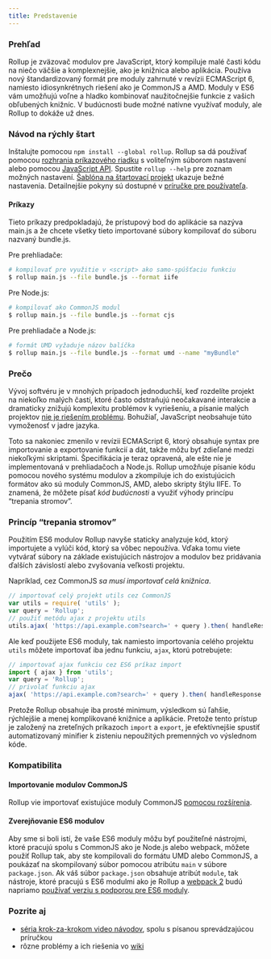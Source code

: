 ```yaml
---
title: Predstavenie
---
```


### Prehľad

Rollup je zväzovač modulov pre JavaScript, ktorý kompiluje malé časti kódu na niečo väčšie a komplexnejšie, ako je knižnica alebo aplikácia. Používa nový štandardizovaný formát pre moduly zahrnuté v revízii ECMAScript 6, namiesto idiosynkrétnych riešení ako je CommonJS a AMD. Moduly v ES6 vám umožňujú voľne a hladko kombinovať naužitočnejšie funkcie z vašich obľubených knižníc. V budúcnosti bude možné natívne využívať moduly, ale Rollup to dokáže už dnes.

### Návod na rýchly štart

Inštalujte pomocou `npm install --global rollup`. Rollup sa dá používať pomocou [rozhrania príkazového riadku](https://github.com/rollup/rollup/wiki/Command-Line-Interface) s voliteľným súborom nastavení alebo pomocou [JavaScript API](https://github.com/rollup/rollup/wiki/JavaScript-API). Spustite `rollup --help` pre zoznam možných nastavení. [Šablóna na štartovací projekt](https://github.com/rollup/rollup-starter-project) ukazuje bežné nastavenia. Detailnejšie pokyny sú dostupné v [príručke pre používateľa](http://rollupjs.org/).

#### Príkazy

Tieto príkazy predpokladajú, že prístupový bod do aplikácie sa nazýva main.js a že chcete všetky tieto importované súbory kompilovať do súboru nazvaný bundle.js.

Pre prehliadače:

```bash
# kompilovať pre využitie v <script> ako samo-spúšťaciu funkciu
$ rollup main.js --file bundle.js --format iife
```

Pre Node.js:

```bash
# kompilovať ako CommonJS modul
$ rollup main.js --file bundle.js --format cjs
```

Pre prehliadače a Node.js:

```bash
# formát UMD vyžaduje názov balíčka
$ rollup main.js --file bundle.js --format umd --name "myBundle"
```

### Prečo

Vývoj softvéru je v mnohých prípadoch jednoduchší, keď rozdelíte projekt na niekoľko malých častí, ktoré často odstraňujú neočakavané interakcie a dramaticky znižujú komplexitu problémov k vyriešeniu, a písanie malých projektov [nie je riešením problému](https://medium.com/@Rich_Harris/small-modules-it-s-not-quite-that-simple-3ca532d65de4). Bohužiaľ, JavaScript neobsahuje túto vymoženosť v jadre jazyka.

Toto sa nakoniec zmenilo v revízii ECMAScript 6, ktorý obsahuje syntax pre importovanie a exportovanie funkcií a dát, takže môžu byť zdieľané medzi niekoľkými skriptami. Špecifikácia je teraz opravená, ale ešte nie je implementovaná v prehliadačoch a Node.js. Rollup umožňuje písanie kódu pomocou nového systému modulov a zkompiluje ich do existujúcich formátov ako sú moduly CommonJS, AMD, alebo skripty štýlu IIFE. To znamená, že môžete písať *kód budúcnosti* a využiť výhody princípu “trepania stromov”.

### Princíp “trepania stromov”

Použitím ES6 modulov Rollup navyše staticky analyzuje kód, ktorý importujete a vylúči kód, ktorý sa vôbec nepoužíva. Vďaka tomu viete vytvárať súbory na základe existujúcich nástrojov a modulov bez pridávania ďalších závislostí alebo zvyšovania veľkosti projektu.

Napríklad, cez CommonJS *sa musí importovať celá knižnica*.

```js
// importovať celý projekt utils cez CommonJS
var utils = require( 'utils' );
var query = 'Rollup';
// použiť metódu ajax z projektu utils
utils.ajax( 'https://api.example.com?search=' + query ).then( handleResponse );
```

Ale keď použijete ES6 moduly, tak namiesto importovania celého projektu `utils` môžete importovať iba jednu funkciu, `ajax`, ktorú potrebujete:

```js
// importovať ajax funkciu cez ES6 príkaz import
import { ajax } from 'utils';
var query = 'Rollup';
// privolať funkciu ajax
ajax( 'https://api.example.com?search=' + query ).then( handleResponse );
```

Pretože Rollup obsahuje iba prosté minimum, výsledkom sú ľahšie, rýchlejšie a menej komplikované knižnice a aplikácie. Pretože tento prístup je založený na zreteľných príkazoch `import` a `export`, je efektívnejšie spustiť automatizovaný minifier k zisteniu nepoužitých premenných vo výslednom kóde.

### Kompatibilita

#### Importovanie modulov CommonJS

Rollup vie importovať existujúce moduly CommonJS [pomocou rozšírenia](https://github.com/rollup/rollup-plugin-commonjs).

#### Zverejňovanie ES6 modulov

Aby sme si boli istí, že vaše ES6 moduly môžu byť použiteľné nástrojmi, ktoré pracujú spolu s CommonJS ako je Node.js alebo webpack, môžete použiť Rollup tak, aby ste kompilovali do formátu UMD alebo CommonJS, a poukázať na skompilovaný súbor pomocou atribútu `main` v súbore `package.json`. Ak váš súbor `package.json` obsahuje atribút `module`, tak nástroje, ktoré pracujú s ES6 modulmi ako je Rollup a [webpack 2](https://webpack.js.org) budú napriamo [používať verziu s podporou pre ES6 moduly](https://github.com/rollup/rollup/wiki/pkg.module).

### Pozrite aj

- [séria krok-za-krokom video návodov](https://code.lengstorf.com/learn-rollup-js/), spolu s písanou sprevádzajúcou príručkou
- rôzne problémy a ich riešenia vo [wiki](https://github.com/rollup/rollup/wiki)

